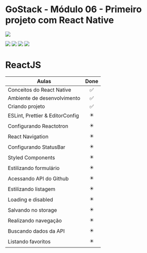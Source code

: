 # GoStack - Módulo 06 - Primeiro projeto com React Native

![](https://hotmart.s3.amazonaws.com/product_contents/5bfd4a97-5e39-4c99-a871-8d3e969769cc/Course_Image01_580x320.jpg)

![](https://img.shields.io/github/stars/newerton/gostack-modulo06.svg) ![](https://img.shields.io/github/forks/newerton/gostack-modulo06.svg) ![](https://img.shields.io/github/issues/newerton/gostack-modulo06.svg) ![](https://img.shields.io/github/license/newerton/gostack-modulo06.svg)

# ReactJS

| Aulas                           |            Done            |
| ------------------------------- | :------------------------: |
| Conceitos do React Native       |     :white_check_mark:     |
| Ambiente de desenvolvimento     |     :white_check_mark:     |
| Criando projeto                 |     :white_check_mark:     |
| ESLint, Prettier & EditorConfig | :eight_pointed_black_star: |
| Configurando Reactotron         | :eight_pointed_black_star: |
| React Navigation                | :eight_pointed_black_star: |
| Configurando StatusBar          | :eight_pointed_black_star: |
| Styled Components               | :eight_pointed_black_star: |
| Estilizando formulário          | :eight_pointed_black_star: |
| Acessando API do Github         | :eight_pointed_black_star: |
| Estilizando listagem            | :eight_pointed_black_star: |
| Loading e disabled              | :eight_pointed_black_star: |
| Salvando no storage             | :eight_pointed_black_star: |
| Realizando navegação            | :eight_pointed_black_star: |
| Buscando dados da API           | :eight_pointed_black_star: |
| Listando favoritos              | :eight_pointed_black_star: |
